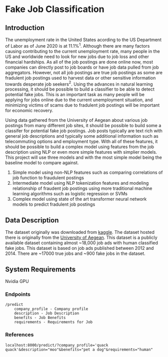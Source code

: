 # Fake Job Classification

## Introduction

The unemployment rate in the United States acording to the US Department of Labor as of June 2020 is at 11.1%$^1$. Although there are many factors causing contributing to the current unemployment rate, many people in the US and worldwide need to look for new jobs due to job loss and other financial hardships. As all of the job postings are done online now, most companies can directly post to job boards or have job data pulled from job aggregators. However, not all job postings are true job postings as some are fradulent job postings used to harvest data or other sensitive information towards desperate job seekers$^2$. Using the advances in natural learning processing, it should be possible to build a classifier to be able to detect potential fake jobs. This is an important task as many people will be applying for jobs online due to the current unemployment situation, and minimizing victims of scams due to fradulent job postings will be important for economic recovery.

Using data gathered from the University of Aegean about various job postings from many different job sites, it should be possible to build some a classifer for potential fake job postings. Job posts typically are text rich with general job descriptions and typically some additional information such as telecommuting options and employment type. With all of these features, it should be possible to build a complex model using features from the job description using NLP or even more simple features with simplier models. This project will use three models and with the most simple model being the baseline model to compare against.

1. Simple model using non-NLP features such as comparing correlations of job function to fraudulent postings
2. Intermediate model using NLP tokenization features and modeling relationship of fraudent job postings using more traditional machine learning algorithms such as logistic regression or SVMs
3. Complex model using state of the art transformer neural network models to predict fradulent job postings 

## Data Description
The dataset originally was downloaded from [kaggle](https://www.kaggle.com/shivamb/real-or-fake-fake-jobposting-prediction). The dataset hosted there is originally from the [University of Aegean](http://emscad.samos.aegean.gr/). This dataset is a publicly available dataset containing almost ~18,000 job ads with human classified fake jobs. This dataset is based on job ads published between 2012 and 2014. There are ~17000 true jobs and ~900 fake jobs in the dataset.  


## System Requirements
Nvidia GPU

### Endpoints
    
    /predict
    	company_profile - Company profile
    	description - Job Description
    	benefits - Job Benefits
    	requirements - Requirements for Job

### References
    localhost:8000/predict/?company_profile='quack quack'&description="moo"&benefits="pet a dog"&requirements="human"